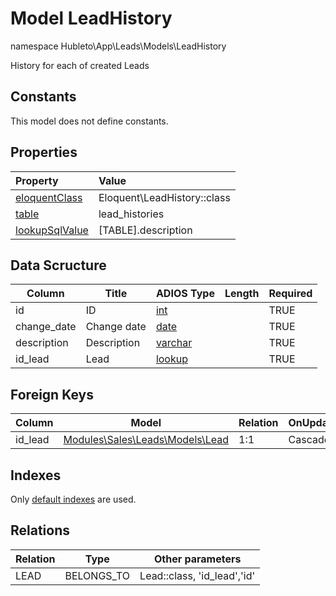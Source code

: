 # Model LeadHistory

namespace Hubleto\App\Leads\Models\LeadHistory

History for each of created Leads

## Constants

This model does not define constants.

## Properties

| Property                                                                                 | Value                       |
| :--------------------------------------------------------------------------------------- | :-------------------------- |
| [eloquentClass](https://docs.wai.blue/adios-framework/models/properties#eloquentClass)   | Eloquent\LeadHistory::class |
| [table](https://docs.wai.blue/adios-framework/models/properties#table)                   | lead_histories              |
| [lookupSqlValue](https://docs.wai.blue/adios-framework/models/properties#lookupSqlValue) | [TABLE].description         |

## Data Scructure

| Column      | Title       | ADIOS Type                                                                 | Length | Required |
| ----------- | ----------- | -------------------------------------------------------------------------- | ------ | -------- |
| id          | ID          | [int](https://docs.wai.blue/adios-framework/models/attributes#int)         |        | TRUE     |
| change_date | Change date | [date](https://docs.wai.blue/adios-framework/models/attributes#date)       |        | TRUE     |
| description | Description | [varchar](https://docs.wai.blue/adios-framework/models/attributes#varchar) |        | TRUE     |
| id_lead     | Lead        | [lookup](https://docs.wai.blue/adios-framework/models/attributes#lookup)   |        | TRUE     |

## Foreign Keys

| Column  | Model                                   | Relation | OnUpdate | OnDelete |
| ------- | --------------------------------------- | -------- | -------- | -------- |
| id_lead | [Modules\Sales\Leads\Models\Lead](lead) | 1:1      | Cascade  | Restrict |

## Indexes

Only [default indexes](https://docs.wai.blue/adios-framework/default-indexes) are used.

## Relations

| Relation | Type       | Other parameters            |
| -------- | ---------- | --------------------------- |
| LEAD     | BELONGS_TO | Lead::class, 'id_lead','id' |

